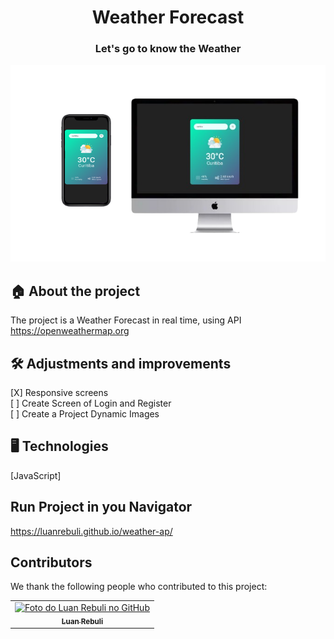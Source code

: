 
<h1 align="center">Weather Forecast</h1>

<h3 align="center">
  Let's go to know the Weather
</h3>

<img src="./assets/pcandmobilepicture.png" alt="img project">

## 🏠 About the project

The project is a Weather Forecast in real time, using API https://openweathermap.org
<br>


## 🛠️ Adjustments and improvements

[X] Responsive screens <br>
[ ] Create Screen of Login and Register <br>
[ ] Create a Project Dynamic Images

## 🖥️ Technologies

[JavaScript]


## Run Project in you Navigator

https://luanrebuli.github.io/weather-ap/

## Contributors

We thank the following people who contributed to this project:

<table>
  <tr>
    <td align="center">
      <a href="#">
        <img src="https://avatars.githubusercontent.com/u/39808312?s=400&u=979267330c7ff3d03836b693538d67d904c9baad&v=4" width="100px;" alt="Foto do Luan Rebuli no GitHub"/><br>
        <sub>
          <b>Luan Rebuli</b>
        </sub>
      </a>
    </td>
  </tr>
</table>



